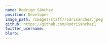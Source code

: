 ```yaml
---
name: Rodrigo Sánchez
position: Developer
image_path: /images/staff/rodrisanchez.jpeg
github: https://github.com/RodriSanchez1
twitter_username:
blurb:
---
```

